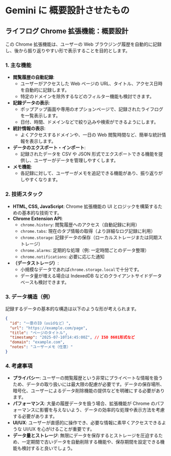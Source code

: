 # Gemini に 概要設計させたもの

## ライフログ Chrome 拡張機能：概要設計

この Chrome 拡張機能は、ユーザーの Web ブラウジング履歴を自動的に記録し、後から振り返りやすい形で表示することを目的とします。

### 1. 主な機能

- **閲覧履歴の自動記録**:
  - ユーザーがアクセスした Web ページの URL、タイトル、アクセス日時を自動的に記録します。
  - 特定のドメインを除外するなどのフィルター機能も検討できます。
- **記録データの表示**:
  - ポップアップ画面や専用のオプションページで、記録されたライフログを一覧表示します。
  - 日付、時間、ドメインなどで絞り込みや検索ができるようにします。
- **統計情報の表示**:
  - よくアクセスするドメインや、一日の Web 閲覧時間など、簡単な統計情報を表示します。
- **データのエクスポート・インポート**:
  - 記録されたデータを CSV や JSON 形式でエクスポートできる機能を提供し、ユーザーがデータを管理しやすくします。
- **メモ機能**:
  - 各記録に対して、ユーザーがメモを追記できる機能があり、振り返りがしやすくなります。

### 2. 技術スタック

- **HTML, CSS, JavaScript**: Chrome 拡張機能の UI とロジックを構築するための基本的な技術です。
- **Chrome Extension API**:
  - `chrome.history`: 閲覧履歴へのアクセス（自動記録に利用）
  - `chrome.tabs`: 現在のタブ情報の取得（より詳細なログ記録に利用）
  - `chrome.storage`: 記録データの保存（ローカルストレージまたは同期ストレージ）
  - `chrome.alarms`: 定期的な処理（例: 一定時間ごとのデータ整理）
  - `chrome.notifications`: 必要に応じた通知
- **（データストレージ）**:
  - 小規模なデータであれば`chrome.storage.local`で十分です。
  - データ量が増える場合は IndexedDB などのクライアントサイドデータベースも検討できます。

### 3. データ構造（例）

記録するデータの基本的な構造は以下のような形が考えられます。

```json
{
  "id": "一意のID（uuidなど）",
  "url": "https://example.com/page",
  "title": "ページのタイトル",
  "timestamp": "2025-07-10T14:45:00Z", // ISO 8601形式など
  "domain": "example.com",
  "notes": "ユーザーメモ（任意）"
}
```

### 4. 考慮事項

- **プライバシー**: ユーザーの閲覧履歴という非常にプライベートな情報を扱うため、データの取り扱いには最大限の配慮が必要です。データの保存場所、暗号化、ユーザーによるデータ削除機能の提供などを明確にする必要があります。
- **パフォーマンス**: 大量の履歴データを扱う場合、拡張機能が Chrome のパフォーマンスに影響を与えないよう、データの効率的な処理や表示方法を考慮する必要があります。
- **UI/UX**: ユーザーが直感的に操作でき、必要な情報に素早くアクセスできるような UI/UX を心がけることが重要です。
- **データ量とストレージ**: 無限にデータを保存するとストレージを圧迫するため、一定期間で古いデータを自動削除する機能や、保存期間を設定できる機能も検討すると良いでしょう。
